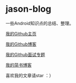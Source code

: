 # jason-blog
一些Android知识点的总结、整理。


[我的Github主页](https://github.com/jasonLYF)

[我的Github博客](https://github.com/jasonLYF/jason-blog)

[我的Github面试专题](https://github.com/jasonLYF/ShareInterview)

[我的简书博客](http://www.jianshu.com/u/c1b4a5542220)

喜欢我的文章请star ：）
